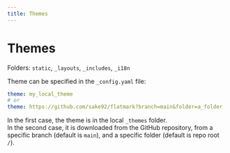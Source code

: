 ```yaml
---
title: Themes
---
```


# Themes

Folders: `static`, `_layouts`, `_includes`, `_i18n`


Theme can be specified in the `_config.yaml` file:

```yaml
theme: my_local_theme
# or
theme: https://github.com/sake92/flatmark?branch=main&folder=a_folder
```

In the first case, the theme is in the local `_themes` folder.  
In the second case, it is downloaded from the GitHub repository, from a specific branch (default is `main`), 
and a specific folder (default is repo root `/`).



